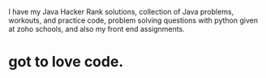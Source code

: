 I have my Java Hacker Rank solutions, collection of Java problems, workouts, and practice code, problem solving questions with python given at zoho schools, and also my front end assignments.
# got to love code.
